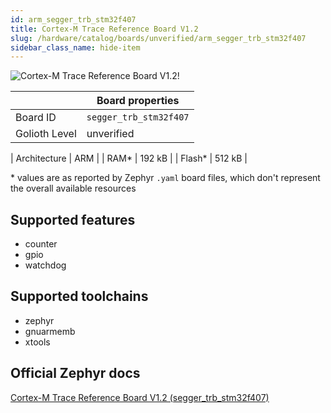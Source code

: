 ```yaml
---
id: arm_segger_trb_stm32f407
title: Cortex-M Trace Reference Board V1.2
slug: /hardware/catalog/boards/unverified/arm_segger_trb_stm32f407
sidebar_class_name: hide-item
---
```


[//]: # (This is an auto-generated file, do not edit! Changes to it will be lost upon re-generation)

![Cortex-M Trace Reference Board V1.2!](/img/boards/arm/segger_trb_stm32f407.png "Cortex-M Trace Reference Board V1.2")

|                | Board properties     |
| -------------  | -------------------- |
| Board ID       | `segger_trb_stm32f407` |
| Golioth Level  | unverified       |

| Architecture   | ARM |
| RAM*           | 192 kB |
| Flash*         | 512 kB |

\* values are as reported by Zephyr `.yaml` board files, which don't represent the overall available resources



## Supported features

* counter
* gpio
* watchdog

## Supported toolchains

* zephyr
* gnuarmemb
* xtools

## Official Zephyr docs

[Cortex-M Trace Reference Board V1.2 (segger_trb_stm32f407)](https://docs.zephyrproject.org/latest/boards/arm/segger_trb_stm32f407/doc/index.html)

